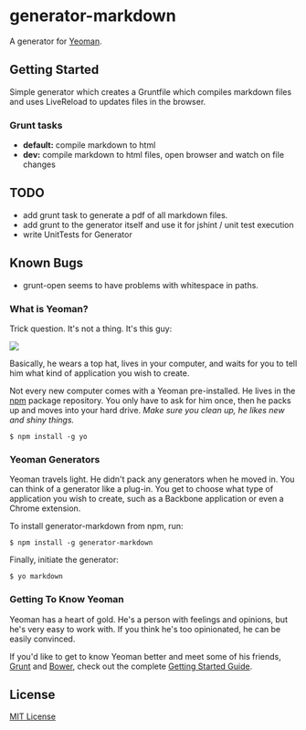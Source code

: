 # generator-markdown 

A generator for [Yeoman](http://yeoman.io).


## Getting Started

Simple generator which creates a Gruntfile which compiles markdown files and uses LiveReload to updates files in the browser. 

### Grunt tasks

*   **default:** compile markdown to html
*   **dev:** compile markdown to html files, open browser 
    and watch on file changes

## TODO

*   add grunt task to generate a pdf of all markdown files.
*   add grunt to the generator itself and use it for
    jshint / unit test execution
*   write UnitTests for Generator

## Known Bugs

*   grunt-open seems to have problems with whitespace in
    paths.

### What is Yeoman?

Trick question. It's not a thing. It's this guy:

![](http://i.imgur.com/JHaAlBJ.png)

Basically, he wears a top hat, lives in your computer, and waits for you to tell him what kind of application you wish to create.

Not every new computer comes with a Yeoman pre-installed. He lives in the [npm](https://npmjs.org) package repository. You only have to ask for him once, then he packs up and moves into your hard drive. *Make sure you clean up, he likes new and shiny things.*

```
$ npm install -g yo
```

### Yeoman Generators

Yeoman travels light. He didn't pack any generators when he moved in. You can think of a generator like a plug-in. You get to choose what type of application you wish to create, such as a Backbone application or even a Chrome extension.

To install generator-markdown from npm, run:

```
$ npm install -g generator-markdown
```

Finally, initiate the generator:

```
$ yo markdown
```

### Getting To Know Yeoman

Yeoman has a heart of gold. He's a person with feelings and opinions, but he's very easy to work with. If you think he's too opinionated, he can be easily convinced.

If you'd like to get to know Yeoman better and meet some of his friends, [Grunt](http://gruntjs.com) and [Bower](http://bower.io), check out the complete [Getting Started Guide](https://github.com/yeoman/yeoman/wiki/Getting-Started).


## License

[MIT License](http://en.wikipedia.org/wiki/MIT_License)
